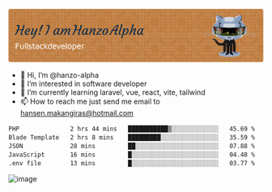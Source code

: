 ![Header](./github-header-image.png)

- 👋 Hi, I’m @hanzo-alpha
- 👀 I’m interested in software developer
- 🌱 I’m currently learning laravel, vue, react, vite, tailwind
- 📫 How to reach me just send me email to hansen.makangiras@hotmail.com 

<!---
hanzo-alpha/hanzo-alpha is a ✨ special ✨ repository because its `README.md` (this file) appears on your GitHub profile.
You can click the Preview link to take a look at your changes.
--->

<!--START_SECTION:waka-->

```txt
PHP              2 hrs 44 mins   ███████████▒░░░░░░░░░░░░░   45.69 %
Blade Template   2 hrs 8 mins    █████████░░░░░░░░░░░░░░░░   35.59 %
JSON             28 mins         ██░░░░░░░░░░░░░░░░░░░░░░░   07.88 %
JavaScript       16 mins         █░░░░░░░░░░░░░░░░░░░░░░░░   04.48 %
.env file        13 mins         █░░░░░░░░░░░░░░░░░░░░░░░░   03.77 %
```

<!--END_SECTION:waka-->

![image](https://github.com/hanzo-alpha/hanzo-alpha/assets/111342797/c4bd2977-6123-4017-8652-6e166259b484)

